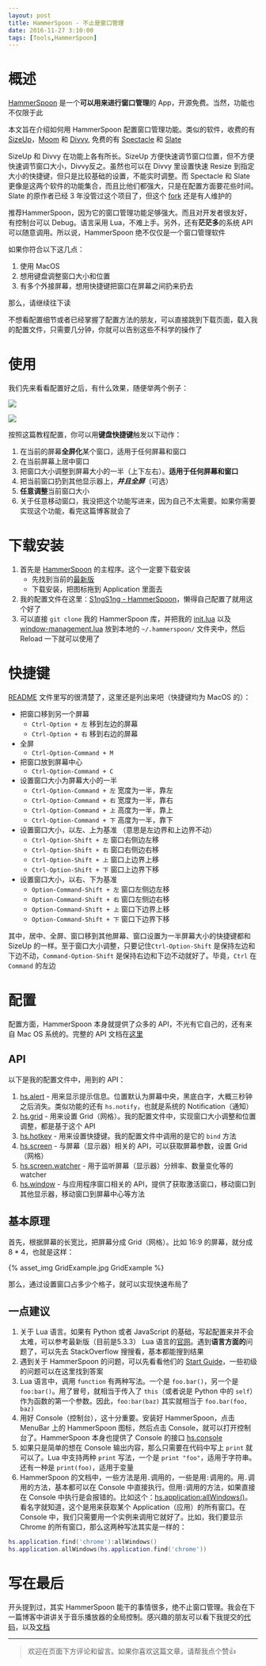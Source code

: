 ```yaml
---
layout: post
title: HammerSpoon - 不止是窗口管理
date: 2016-11-27 3:10:00
tags: [Tools,HammerSpoon]
---
```



# 概述
[HammerSpoon](http://www.hammerspoon.org/) 是一个**可以用来进行窗口管理**的 App，开源免费。当然，功能也不仅限于此

本文旨在介绍如何用 HammerSpoon 配置窗口管理功能。类似的软件，收费的有 [SizeUp](http://www.irradiatedsoftware.com/sizeup/)，[Moom](https://manytricks.com/moom/) 和 [Divvy](http://mizage.com/divvy/), 免费的有 [Spectacle](https://www.spectacleapp.com/) 和 [Slate](https://github.com/jigish/slate)

SizeUp 和 Divvy 在功能上各有所长。SizeUp 方便快速调节窗口位置，但不方便快速调节窗口大小，Divvy反之。虽然也可以在 Divvy 里设置快速 Resize 到指定大小的快捷键，但只是比较基础的设置，不能实时调整。而 Spectacle 和 Slate 更像是这两个软件的功能集合，而且比他们都强大，只是在配置方面要花些时间。Slate 的原作者已经 3 年没管过这个项目了，但这个 [fork](https://github.com/mattr-/slate) 还是有人维护的

推荐HammerSpoon，因为它的窗口管理功能足够强大。而且对开发者很友好，有控制台可以 Debug。语言采用 Lua，不难上手。另外，还有**茫茫多**的系统 API 可以随意调用。所以说，HammerSpoon 绝不仅仅是一个窗口管理软件

如果你符合以下这几点：

 1. 使用 MacOS
 2. 想用键盘调整窗口大小和位置
 3. 有多个外接屏幕，想用快捷键把窗口在屏幕之间扔来扔去

那么，请继续往下读

不想看配置细节或者已经掌握了配置方法的朋友，可以直接跳到下载页面，载入我的配置文件，只需要几分钟，你就可以告别这些不科学的操作了
<!-- more -->

# 使用

我们先来看看配置好之后，有什么效果，随便举两个例子：

![](https://camo.githubusercontent.com/b1b1c3f8fb8792e580751ef76ba8b08b88997ed0/687474703a2f2f692e696d6775722e636f6d2f564e6f376e43492e676966)

![](https://camo.githubusercontent.com/427c887dec6102d60f4b047b9eedcadb9ed630e7/687474703a2f2f692e696d6775722e636f6d2f764971444d55442e676966)

按照这篇教程配置，你可以用**键盘快捷键**触发以下动作：

 1. 在当前的屏幕**全屏化**某个窗口，适用于任何屏幕和窗口
 2. 在当前屏幕上居中窗口
 3. 把窗口大小调整到屏幕大小的一半（上下左右）。**适用于任何屏幕和窗口**
 4. 把当前窗口扔到其他显示器上，***并且全屏***（可选）
 5. **任意调整**当前窗口大小
 6. 关于任意移动窗口，我没把这个功能写进来，因为自己不太需要。如果你需要实现这个功能，看完这篇博客就会了

# 下载安装

1. 首先是 [HammerSpoon](https://github.com/Hammerspoon/hammerspoon) 的主程序。这个一定要下载安装
    - 先找到当前的[最新版](https://github.com/Hammerspoon/hammerspoon/releases/)
    - 下载安装，把图标拖到 Application 里面去
2. 我的配置文件在这里：[S1ngS1ng - HammerSpoon](https://github.com/S1ngS1ng/HammerSpoon)，懒得自己配置了就用这个好了
3. 可以直接 `git clone` 我的 HammerSpoon 库，并把我的 [init.lua](https://github.com/S1ngS1ng/HammerSpoon/blob/master/init.lua) 以及 [window-management.lua](https://github.com/S1ngS1ng/HammerSpoon/blob/master/window-management.lua) 放到本地的 `~/.hammerspoon/` 文件夹中，然后 Reload 一下就可以使用了

# 快捷键
[README](https://github.com/S1ngS1ng/HammerSpoon/blob/master/README.md) 文件里写的很清楚了，这里还是列出来吧（快捷键均为 MacOS 的）：
* 把窗口移到另一个屏幕
    * `Ctrl-Option + 左` 移到左边的屏幕
    * `Ctrl-Option + 右` 移到右边的屏幕
* 全屏
    * `Ctrl-Option-Command + M`
* 把窗口放到屏幕中心
    * `Ctrl-Option-Command + C`
* 设置窗口大小为屏幕大小的一半
    * `Ctrl-Option-Command + 左` 宽度为一半，靠左
    * `Ctrl-Option-Command + 右` 宽度为一半，靠右
    * `Ctrl-Option-Command + 上` 高度为一半，靠上
    * `Ctrl-Option-Command + 下` 高度为一半，靠下
* 设置窗口大小，以左、上为基准 （意思是左边界和上边界不动）
    * `Ctrl-Option-Shift + 左` 窗口右侧边左移
    * `Ctrl-Option-Shift + 右` 窗口右侧边右移
    * `Ctrl-Option-Shift + 上` 窗口上边界上移
    * `Ctrl-Option-Shift + 下` 窗口上边界下移
* 设置窗口大小，以右、下为基准
    * `Option-Command-Shift + 左` 窗口左侧边左移
    * `Option-Command-Shift + 右` 窗口左侧边右移
    * `Option-Command-Shift + 上` 窗口下边界上移
    * `Option-Command-Shift + 下` 窗口下边界下移

其中，居中、全屏、窗口移到其他屏幕、窗口设置为一半屏幕大小的快捷键都和 SizeUp 的一样。至于窗口大小调整，只要记住`Ctrl-Option-Shift` 是保持左边和下边不动，`Command-Option-Shift` 是保持右边和下边不动就好了。毕竟，`Ctrl` 在 `Command` 的左边

# 配置

配置方面，HammerSpoon 本身就提供了众多的 API，不光有它自己的，还有来自 Mac OS 系统的。完整的 API 文档在[这里](http://www.hammerspoon.org/docs/index.html)

## API
以下是我的配置文件中，用到的 API：
1. [hs.alert](http://www.hammerspoon.org/docs/hs.alert.html) - 用来显示提示信息。位置默认为屏幕中央，黑底白字，大概三秒钟之后消失。类似功能的还有 `hs.notify`，也就是系统的 Notification（通知）
2. [hs.grid](http://www.hammerspoon.org/docs/hs.grid.html) - 用来设置 Grid（网格）。我的配置文件中，实现窗口大小调整和位置调整，都是基于这个 API
3. [hs.hotkey](http://www.hammerspoon.org/docs/hs.hotkey.html) - 用来设置快捷键。我的配置文件中调用的是它的 `bind` 方法
4. [hs.screen](http://www.hammerspoon.org/docs/hs.screen.html) - 与屏幕（显示器）相关的 API，可以获取屏幕参数，设置 Grid（网格）
5. [hs.screen.watcher](http://www.hammerspoon.org/docs/hs.screen.watcher.html) - 用于监听屏幕（显示器）分辨率、数量变化等的 watcher
6. [hs.window](http://www.hammerspoon.org/docs/hs.window.html) - 与应用程序窗口相关的 API，提供了获取激活窗口，移动窗口到其他显示器，移动窗口到屏幕中心等方法

## 基本原理
首先，根据屏幕的长宽比，把屏幕分成 Grid（网格）。比如 16:9 的屏幕，就分成 8 * 4，也就是这样：

{% asset_img GridExample.jpg GridExample %}

那么，通过设置窗口占多少个格子，就可以实现快速布局了

## 一点建议
1. 关于 Lua 语言。如果有 Python 或者 JavaScript 的基础，写起配置来并不会太难，可以参考最新版（目前是5.3.3） Lua 语言的[官网](https://www.lua.org)。遇到**语言方面的**问题了，可以先去 StackOverflow 搜搜看，基本都能搜到结果
2. 遇到关于 HammerSpoon 的问题，可以先看看他们的 [Start Guide](http://www.hammerspoon.org/go/)，一些初级的问题可以在这里找到答案
3. Lua 语言中，调用 `function` 有两种写法。一个是 `foo.bar()`，另一个是 `foo:bar()`。用了冒号，就相当于传入了 `this`（或者说是 Python 中的 `self`）作为函数的第一个参数。因此，`foo:bar(baz)` 其实就相当于 `foo.bar(foo, baz)`
4. 用好 Console（控制台），这十分重要。安装好 HammerSpoon，点击 MenuBar 上的 HammerSpoon 图标，然后点击 Console，就可以打开控制台了。HammerSpoon 本身也提供了 Console 的接口 [hs.console](http://www.hammerspoon.org/docs/hs.console.html)
5. 如果只是简单的想在 Console 输出内容，那么只需要在代码中写上 `print` 就可以了。Lua 中支持两种 `print` 写法，一个是 `print "foo"`，适用于字符串。还有一种是 `print(foo)`，适用于变量
6. HammerSpoon 的文档中，一些方法是用`.`调用的，一些是用`:`调用的。用`.`调用的方法，基本都可以在 Console 中直接执行。但用`:`调用的方法，如果直接在 Console 中执行是会报错的。比如这个：[hs.application:allWindows()](http://www.hammerspoon.org/docs/hs.application.html#allWindows)。看名字就知道，这个是用来获取某个 Application（应用）的所有窗口。在 Console 中，我们只需要用一个实例来调用它就好了。比如，我们要显示 Chrome 的所有窗口，那么这两种写法其实是一样的：
```lua
hs.application.find('chrome'):allWindows()
hs.application.allWindows(hs.application.find('chrome'))
```

# 写在最后
开头提到过，其实 HammerSpoon 能干的事情很多，绝不止窗口管理。我会在下一篇博客中讲讲关于音乐播放器的全局控制。感兴趣的朋友可以看下我提交的[代码](https://github.com/Hammerspoon/hammerspoon/pull/1076/files)，以及[文档](http://www.hammerspoon.org/docs/hs.vox.html)

---
> 欢迎在页面下方评论和留言。如果你喜欢这篇文章，请帮我点个赞👍

